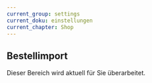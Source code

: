 ```yaml
---
current_group: settings
current_doku: einstellungen
current_chapter: Shop
---
```


## Bestellimport

Dieser Bereich wird aktuell für Sie überarbeitet.